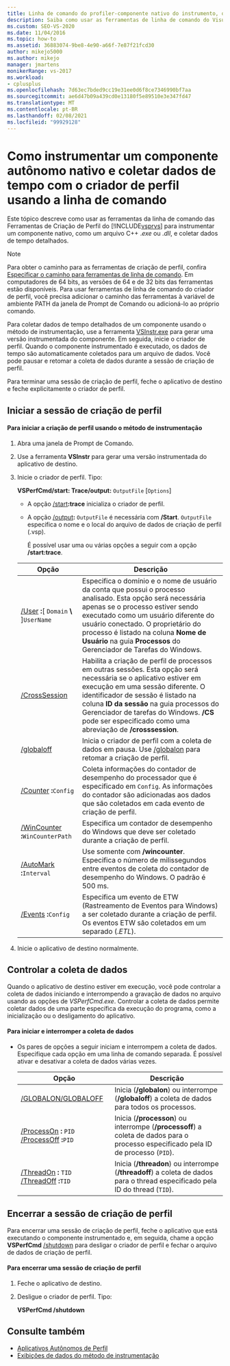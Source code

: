 ```yaml
---
title: Linha de comando do profiler-componente nativo do instrumento, obter dados de tempo
description: Saiba como usar as ferramentas de linha de comando do Visual Studio Ferramentas de Criação de Perfil para coletar dados de tempo detalhados para um componente nativo, como um arquivo C++. exe ou. dll.
ms.custom: SEO-VS-2020
ms.date: 11/04/2016
ms.topic: how-to
ms.assetid: 36883074-9be8-4e90-a66f-7e87f21fcd30
author: mikejo5000
ms.author: mikejo
manager: jmartens
monikerRange: vs-2017
ms.workload:
- cplusplus
ms.openlocfilehash: 7d63ec7bded9cc19e31ee0d6f8ce7346990bf7aa
ms.sourcegitcommit: ae6d47b09a439cd0e13180f5e89510e3e347fd47
ms.translationtype: MT
ms.contentlocale: pt-BR
ms.lasthandoff: 02/08/2021
ms.locfileid: "99929128"
---
```

# <a name="how-to-instrument-a-native-stand-alone-component-and-collect-timing-data-with-the-profiler-from-the-command-line"></a>Como instrumentar um componente autônomo nativo e coletar dados de tempo com o criador de perfil usando a linha de comando
Este tópico descreve como usar as ferramentas da linha de comando das Ferramentas de Criação de Perfil do [!INCLUDE[vsprvs](../code-quality/includes/vsprvs_md.md)] para instrumentar um componente nativo, como um arquivo C++ .*exe* ou .*dll*, e coletar dados de tempo detalhados.

> [!NOTE]
> Para obter o caminho para as ferramentas de criação de perfil, confira [Especificar o caminho para ferramentas de linha de comando](../profiling/specifying-the-path-to-profiling-tools-command-line-tools.md). Em computadores de 64 bits, as versões de 64 e de 32 bits das ferramentas estão disponíveis. Para usar ferramentas de linha de comando do criador de perfil, você precisa adicionar o caminho das ferramentas à variável de ambiente PATH da janela de Prompt de Comando ou adicioná-lo ao próprio comando.

Para coletar dados de tempo detalhados de um componente usando o método de instrumentação, use a ferramenta [VSInstr.exe](../profiling/vsinstr.md) para gerar uma versão instrumentada do componente. Em seguida, inicie o criador de perfil. Quando o componente instrumentado é executado, os dados de tempo são automaticamente coletados para um arquivo de dados. Você pode pausar e retomar a coleta de dados durante a sessão de criação de perfil.

 Para terminar uma sessão de criação de perfil, feche o aplicativo de destino e feche explicitamente o criador de perfil.

## <a name="start-the-profiling-session"></a>Iniciar a sessão de criação de perfil

#### <a name="to-start-profiling-by-using-the-instrumentation-method"></a>Para iniciar a criação de perfil usando o método de instrumentação

1. Abra uma janela de Prompt de Comando.

2. Use a ferramenta **VSInstr** para gerar uma versão instrumentada do aplicativo de destino.

3. Inicie o criador de perfil. Tipo:

    **VSPerfCmd/start: Trace/output:** `OutputFile` [`Options`]

   - A opção [/start](../profiling/start.md)**:trace** inicializa o criador de perfil.

   - A opção [/output](../profiling/output.md)**:** `OutputFile` é necessária com **/Start**. `OutputFile` especifica o nome e o local do arquivo de dados de criação de perfil (.vsp).

     É possível usar uma ou várias opções a seguir com a opção **/start:trace**.

   | Opção | Descrição |
   | - | - |
   | [/User](../profiling/user-vsperfcmd.md) **:**[ `Domain` **\\** ]`UserName` | Especifica o domínio e o nome de usuário da conta que possui o processo analisado. Esta opção será necessária apenas se o processo estiver sendo executado como um usuário diferente do usuário conectado. O proprietário do processo é listado na coluna **Nome de Usuário** na guia **Processos** do Gerenciador de Tarefas do Windows. |
   | [/CrossSession](../profiling/crosssession.md) | Habilita a criação de perfil de processos em outras sessões. Esta opção será necessária se o aplicativo estiver em execução em uma sessão diferente. O identificador de sessão é listado na coluna **ID da sessão** na guia processos do Gerenciador de tarefas do Windows. **/CS** pode ser especificado como uma abreviação de **/crosssession**. |
   | [/globaloff](../profiling/globalon-and-globaloff.md) | Inicia o criador de perfil com a coleta de dados em pausa. Use [/globalon](../profiling/globalon-and-globaloff.md) para retomar a criação de perfil. |
   | [/Counter](../profiling/counter.md) **:**`Config` | Coleta informações do contador de desempenho do processador que é especificado em `Config`. As informações do contador são adicionadas aos dados que são coletados em cada evento de criação de perfil. |
   | [/WinCounter](../profiling/wincounter.md) **:**`WinCounterPath` | Especifica um contador de desempenho do Windows que deve ser coletado durante a criação de perfil. |
   | [/AutoMark](../profiling/automark.md) **:**`Interval` | Use somente com **/wincounter**. Especifica o número de milissegundos entre eventos de coleta do contador de desempenho do Windows. O padrão é 500 ms. |
   | [/Events](../profiling/events-vsperfcmd.md) **:**`Config` | Especifica um evento de ETW (Rastreamento de Eventos para Windows) a ser coletado durante a criação de perfil. Os eventos ETW são coletados em um separado (.*ETL*). |

4. Inicie o aplicativo de destino normalmente.

## <a name="control-data-collection"></a>Controlar a coleta de dados
 Quando o aplicativo de destino estiver em execução, você pode controlar a coleta de dados iniciando e interrompendo a gravação de dados no arquivo usando as opções de *VSPerfCmd.exe*. Controlar a coleta de dados permite coletar dados de uma parte específica da execução do programa, como a inicialização ou o desligamento do aplicativo.

#### <a name="to-start-and-stop-data-collection"></a>Para iniciar e interromper a coleta de dados

- Os pares de opções a seguir iniciam e interrompem a coleta de dados. Especifique cada opção em uma linha de comando separada. É possível ativar e desativar a coleta de dados várias vezes.

    |Opção|Descrição|
    |------------|-----------------|
    |[/GLOBALON/GLOBALOFF](../profiling/globalon-and-globaloff.md)|Inicia (**/globalon**) ou interrompe (**/globaloff**) a coleta de dados para todos os processos.|
    |[/ProcessOn](../profiling/processon-and-processoff.md) **:** `PID` [/ProcessOff](../profiling/processon-and-processoff.md) **:**`PID`|Inicia (**/processon**) ou interrompe (**/processoff**) a coleta de dados para o processo especificado pela ID de processo (`PID`).|
    |[/ThreadOn](../profiling/threadon-and-threadoff.md) **:** `TID` [/ThreadOff](../profiling/threadon-and-threadoff.md) **:**`TID`|Inicia (**/threadon**) ou interrompe (**/threadoff**) a coleta de dados para o thread especificado pela ID do thread (`TID`).|

## <a name="end-the-profiling-session"></a>Encerrar a sessão de criação de perfil
 Para encerrar uma sessão de criação de perfil, feche o aplicativo que está executando o componente instrumentado e, em seguida, chame a opção **VSPerfCmd** [/shutdown](../profiling/shutdown.md) para desligar o criador de perfil e fechar o arquivo de dados de criação de perfil.

#### <a name="to-end-a-profiling-session"></a>Para encerrar uma sessão de criação de perfil

1. Feche o aplicativo de destino.

2. Desligue o criador de perfil. Tipo:

     **VSPerfCmd /shutdown**

## <a name="see-also"></a>Consulte também
- [Aplicativos Autônomos de Perfil](../profiling/command-line-profiling-of-stand-alone-applications.md)
- [Exibições de dados do método de instrumentação](../profiling/instrumentation-method-data-views.md)
